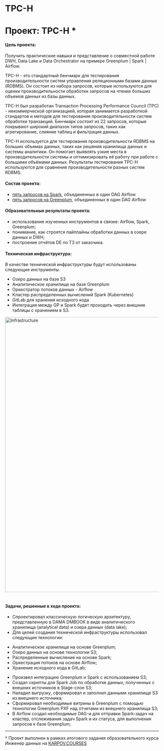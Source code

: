 # TPC-H
# Проект: TPC-H *
#### Цель проекта: 
Получить практические навыки и представление о совместной работе DWH, Data Lake и Data Orchestrator на примере Greenplum | Spark | Airflow.

TPC-H - это стандартный бенчмарк для тестирования производительности систем управления реляционными базами данных (RDBMS). Он состоит из набора запросов, которые используются для оценки производительности обработки запросов на чтение больших объемов данных из базы данных.

TPC-H был разработан Transaction Processing Performance Council (TPC) - некоммерческой организацией, которая занимается разработкой стандартов и методов для тестирования производительности систем обработки транзакций. Бенчмарк состоит из 22 запросов, которые покрывают широкий диапазон типов запросов, таких как агрегирование, слияние таблиц и фильтрация данных.

TPC-H используется для тестирования производительности RDBMS на больших объемах данных, таких как решения хранилища данных и системы аналитики. Он помогает выявлять узкие места в производительности системы и оптимизировать её работу при работе с большими объёмами данных. Результаты тестирования TPC-H используются для сравнения производительности разных систем RDBMS.

#### Состав проекта: 
- <a href="https://github.com/vildan-kharisov/TPC-H/tree/main/SPARK-job" target="_blank">пять запросов на Spark</a>, объединенных в один DAG Airflow
- <a href="https://github.com/vildan-kharisov/TPC-H/tree/main/Airflow-pipeline" target="_blank">пять запросов на Greenplum</a>, объединенных в один DAG Airflow

#### Образовательные результаты проекта: 
- использование изученных инструментов в связке: Airflow, Spark, Greenplum;
- понимание, как строятся пайплайны обработки данных в озере данных и DWH;
- построение отчётов DE по ТЗ от заказчика.

 #### Техническая инфраструктура: 
 В качестве технической инфраструктуры будут использованы следующие инструменты. 

- Озеро данных на базе S3
- Аналитическое хранилище на базе Greenplum
- Оркестратор потоков данных - Airflow
- Кластер распределенных вычислений Spark (Kubernetes)
- GitLab для хранения исходного кода
- Интеграция между GP и Spark будет проходить через внешние таблицы с хранением в S3.
<div>
 <img src="https://storage.yandexcloud.net/klms-public/production/learning-content/236/2398/21993/64173/299485/KarpovDEProject-1part-ArchConfigure.drawio_gRCHtGB.png" title="Infrastructure" alt="Infrastructure" width="900" height="900"/>&nbsp;
</div>

#### Задачи, решенные в ходе проекта:
- Спроектировал классическую логическую архитектуру, представленную в DAMA DMBOOK в виде аналитического хранилища (analytical data) и озера данных (data lake);
- Для целей создания технической инфраструктуры использовал следующие технологии:
* Аналитическое хранилище на основе Greenplum;
* Озеро данных на основе технологии S3;
* Распределенные вычисление на основе Spark;
* Оркестрация потоков на основе Airflow;
* Хранение исходного кода в GitLab;
- Произвел интеграцию Greenplum и Spark с использованием S3;
- Создал скрипты для Spark Job по обработке данных, полученных с внешних источников в Stage-слое S3;
- Наладил выгрузку, сформировал и заполнил данными хранилище S3 из внешнего источника;
- Сформировал необходимые витрины в Greenplum с помощью технологии Greenplum PXF над отчетами из внешнего хранилища S3;
- В Airflow создал необходимые DAG-и для отправки Spark-задач на кластер, отслеживания задач Spark и их статуса, для выполнения запросов к базе Greenplum;
<hr>
* Проект выполнен в рамках итогового задания образовательного курса Инженер данных на <a href="https://karpov.courses/dataengineer" target="_blank"> KARPOV.COURSES </a>
